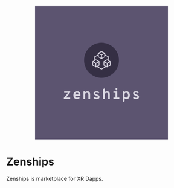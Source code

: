 <div style="text-align: center; margin-top: 30px;">
  <img src="./logo.png" alt="zenships" width="70%">
</div>

# Zenships

Zenships is marketplace for XR Dapps.
